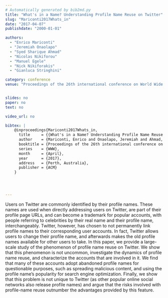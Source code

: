 ```yaml
---
# Automatically generated by bib2md.py
title: "What's in a Name? Understanding Profile Name Reuse on Twitter"
slug: "Mariconti2017Whats_in"
date: "2017-04-07"
publishdate: "2000-01-01"

authors:
  - "Enrico Mariconti"
  - "Jeremiah Onaolapo"
  - "Syed Sharique Ahmad"
  - "Nicolas Nikiforou"
  - "Manuel Egele"
  - "Nick Nikiforakis"
  - "Gianluca Stringhini"

category: conference
venue: "Proceedings of the 26th international conference on World Wide Web (WWW)"


slides: no
paper: no
text: no

video_url: no

bibtex: |
    @inproceedings{Mariconti2017Whats_in,
      title     = {{What's in a Name? Understanding Profile Name Reuse on Twitter}},
      author    = {Mariconti, Enrico and Onaolapo, Jeremiah and Ahmad, Syed Sharique and Nikiforou, Nicolas and Egele, Manuel and Nikiforakis, Nick and Stringhini, Gianluca},
      booktitle = {Proceedings of the 26th international conference on World Wide Web},
      series    = {WWW},
      month     = {April},
      year      = {2017},
      address   = {Perth, Australia},
      publisher = {ACM}
    }




---
```


Users on Twitter are commonly identified by their profile names. These names are used when directly addressing users on Twitter, are part of their profile page URLs, and can become a trademark for popular accounts, with people referring to celebrities by their real name and their profile name, interchangeably. Twitter, however, has chosen to not permanently link profile names to their corresponding user accounts. In fact, Twitter allows users to change their profile name, and afterwards makes the old profile names available for other users to take. In this paper, we provide a large-scale study of the phenomenon of profile name reuse on Twitter. We show that this phenomenon is not uncommon, investigate the dynamics of profile name reuse, and characterize the accounts that are involved in it. We find that many of these accounts adopt abandoned profile names for questionable purposes, such as spreading malicious content, and using the profile name’s popularity for search engine optimization. Finally, we show that this problem is not unique to Twitter (as other popular online social networks also release profile names) and argue that the risks involved with profile-name reuse outnumber the advantages provided by this feature.